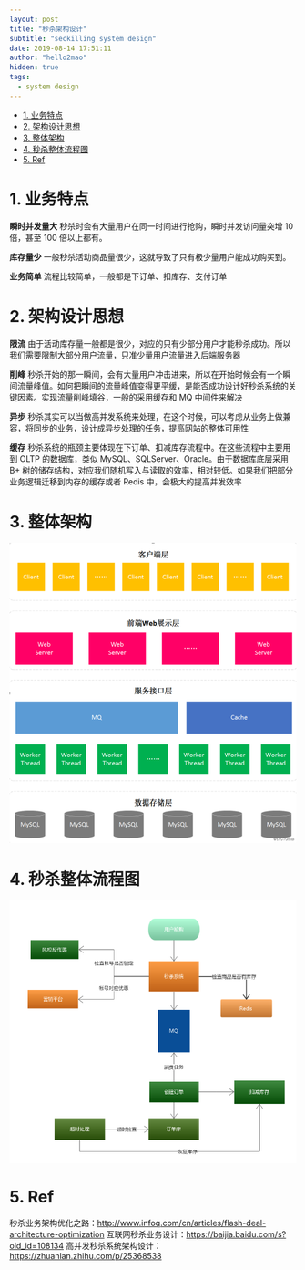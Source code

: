 ```yaml
---
layout: post
title: "秒杀架构设计"
subtitle: "seckilling system design"
date: 2019-08-14 17:51:11
author: "hello2mao"
hidden: true
tags:
  - system design
---
```


<!-- TOC -->

- [1. 业务特点](#1-%e4%b8%9a%e5%8a%a1%e7%89%b9%e7%82%b9)
- [2. 架构设计思想](#2-%e6%9e%b6%e6%9e%84%e8%ae%be%e8%ae%a1%e6%80%9d%e6%83%b3)
- [3. 整体架构](#3-%e6%95%b4%e4%bd%93%e6%9e%b6%e6%9e%84)
- [4. 秒杀整体流程图](#4-%e7%a7%92%e6%9d%80%e6%95%b4%e4%bd%93%e6%b5%81%e7%a8%8b%e5%9b%be)
- [5. Ref](#5-ref)

<!-- /TOC -->

# 1. 业务特点

**瞬时并发量大**
秒杀时会有大量用户在同一时间进行抢购，瞬时并发访问量突增 10 倍，甚至 100 倍以上都有。

**库存量少**
一般秒杀活动商品量很少，这就导致了只有极少量用户能成功购买到。

**业务简单**
流程比较简单，一般都是下订单、扣库存、支付订单

# 2. 架构设计思想

**限流**
由于活动库存量一般都是很少，对应的只有少部分用户才能秒杀成功。所以我们需要限制大部分用户流量，只准少量用户流量进入后端服务器

**削峰**
秒杀开始的那一瞬间，会有大量用户冲击进来，所以在开始时候会有一个瞬间流量峰值。如何把瞬间的流量峰值变得更平缓，是能否成功设计好秒杀系统的关键因素。实现流量削峰填谷，一般的采用缓存和 MQ 中间件来解决

**异步**
秒杀其实可以当做高并发系统来处理，在这个时候，可以考虑从业务上做兼容，将同步的业务，设计成异步处理的任务，提高网站的整体可用性

**缓存**
秒杀系统的瓶颈主要体现在下订单、扣减库存流程中。在这些流程中主要用到 OLTP 的数据库，类似 MySQL、SQLServer、Oracle。由于数据库底层采用 B+ 树的储存结构，对应我们随机写入与读取的效率，相对较低。如果我们把部分业务逻辑迁移到内存的缓存或者 Redis 中，会极大的提高并发效率

# 3. 整体架构

![ms-arch](/img/posts/ms-arch.png)

# 4. 秒杀整体流程图

![ms-flow.png](/img/posts/ms-flow.png)

# 5. Ref

秒杀业务架构优化之路：http://www.infoq.com/cn/articles/flash-deal-architecture-optimization
互联网秒杀业务设计：https://baijia.baidu.com/s?old_id=108134
高并发秒杀系统架构设计：https://zhuanlan.zhihu.com/p/25368538

